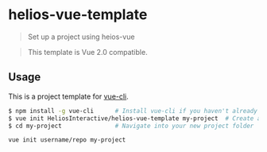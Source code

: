 # helios-vue-template

> Set up a project using heios-vue

> This template is Vue 2.0 compatible.

## Usage

This is a project template for [vue-cli](https://github.com/vuejs/vue-cli).

``` bash
$ npm install -g vue-cli      # Install vue-cli if you haven't already
$ vue init HeliosInteractive/helios-vue-template my-project  # Create a new project based on this template
$ cd my-project               # Navigate into your new project folder
```

``` bash
vue init username/repo my-project
```
